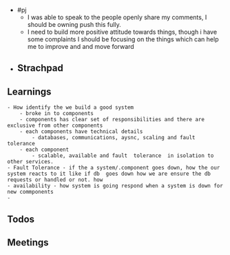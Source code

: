 - #pj
	- I was able to speak to the people openly share my comments, I should be owning push this fully.
	- I need to build more positive attitude towards things, though i have some complaints I should be focusing on the things which can help me to improve and and move forward
- ## Strachpad
## Learnings
	- How identify the we build a good system
		- broke in to components
		- components has clear set of responsibilities and there are exclusive from other components
		- each components have technical details
			- databases, communications, aysnc, scaling and fault tolerance
		- each component
			- scalable, available and fault  tolerance  in isolation to other services.
	- Fault Tolerance - if the a system/.component goes down, how the our system reacts to it like if db  goes down how we are ensure the db requests or handled or not. how
	- availability - how system is going respond when a system is down for new commponents
	-
## Todos
## Meetings